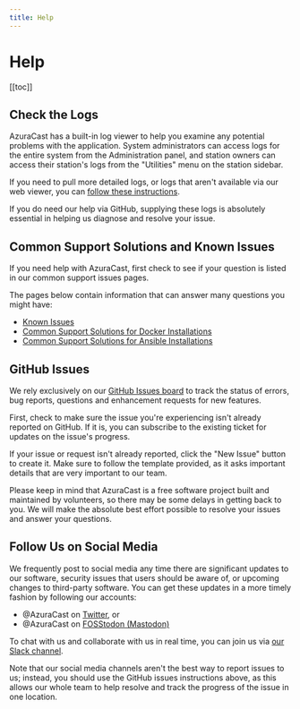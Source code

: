 ```yaml
---
title: Help
---
```


# Help

[[toc]]

## Check the Logs

AzuraCast has a built-in log viewer to help you examine any potential problems with the application. System administrators can access logs for the entire system from the Administration panel, and station owners can access their station's logs from the "Utilities" menu on the station sidebar.

If you need to pull more detailed logs, or logs that aren't available via our web viewer, you can [follow these instructions](./logs.html).

If you do need our help via GitHub, supplying these logs is absolutely essential in helping us diagnose and resolve your issue.

## Common Support Solutions and Known Issues

If you need help with AzuraCast, first check to see if your question is listed in our common support issues pages.

The pages below contain information that can answer many questions you might have:

 - [Known Issues](./known_issues.html)
 - [Common Support Solutions for Docker Installations](./faq_docker.html)
 - [Common Support Solutions for Ansible Installations](./faq_ansible.html)

## GitHub Issues

We rely exclusively on our [GitHub Issues board](https://github.com/AzuraCast/AzuraCast/issues?q=is%3Aissue+is%3Aopen+sort%3Aupdated-desc) to track the status of errors, bug reports, questions and enhancement requests for new features.

First, check to make sure the issue you're experiencing isn't already reported on GitHub. If it is, you can subscribe to the existing ticket for updates on the issue's progress.

If your issue or request isn't already reported, click the "New Issue" button to create it. Make sure to follow the template provided, as it asks important details that are very important to our team.

Please keep in mind that AzuraCast is a free software project built and maintained by volunteers, so there may be some delays in getting back to you. We will make the absolute best effort possible to resolve your issues and answer your questions.

## Follow Us on Social Media

We frequently post to social media any time there are significant updates to our software, security issues that users should be aware of, or upcoming changes to third-party software. You can get these updates in a more timely fashion by following our accounts:

- @AzuraCast on [Twitter](https://twitter.com/azuracast), or
- @AzuraCast on [FOSStodon (Mastodon)](https://fosstodon.org/@AzuraCast)

To chat with us and collaborate with us in real time, you can join us via [our Slack channel](https://www.azuracast.com/slack).

Note that our social media channels aren't the best way to report issues to us; instead, you should use the GitHub issues instructions above, as this allows our whole team to help resolve and track the progress of the issue in one location.
